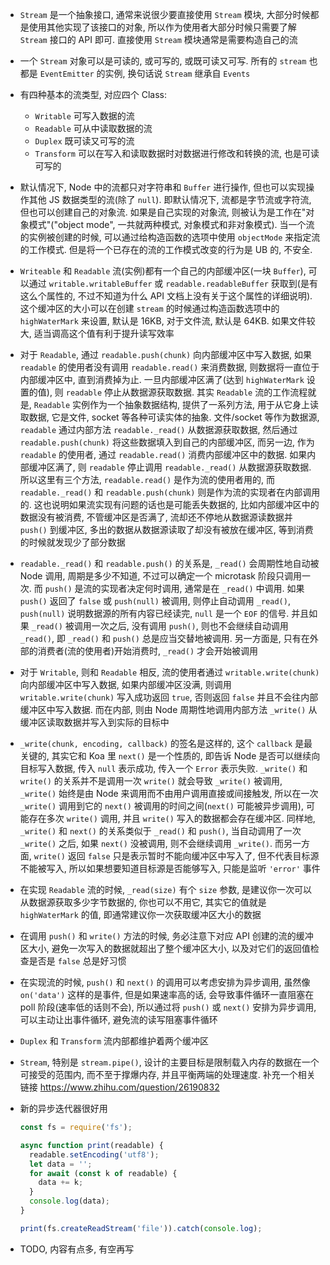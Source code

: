 * `Stream` 是一个抽象接口, 通常来说很少要直接使用 `Stream` 模块, 大部分时候都是使用其他实现了该接口的对象, 所以作为使用者大部分时候只需要了解 `Stream` 接口的 API 即可. 直接使用 `Stream` 模块通常是需要构造自己的流

* 一个 `Stream` 对象可以是可读的, 或可写的, 或既可读又可写. 所有的 `stream` 也都是 `EventEmitter` 的实例, 换句话说 `Stream` 继承自 `Events`

* 有四种基本的流类型, 对应四个 Class:

  * `Writable` 可写入数据的流
  * `Readable` 可从中读取数据的流
  * `Duplex` 既可读又可写的流
  * `Transform` 可以在写入和读取数据时对数据进行修改和转换的流, 也是可读可写的

* 默认情况下, Node 中的流都只对字符串和 `Buffer` 进行操作, 但也可以实现操作其他 JS 数据类型的流(除了 `null`). 即默认情况下, 流都是字节流或字符流, 但也可以创建自己的对象流. 如果是自己实现的对象流, 则被认为是工作在"对象模式"("object mode", 一共就两种模式, 对象模式和非对象模式). 当一个流的实例被创建的时候, 可以通过给构造函数的选项中使用 `objectMode` 来指定流的工作模式. 但是将一个已存在的流的工作模式改变的行为是 UB 的, 不安全.

* `Writeable` 和 `Readable` 流(实例)都有一个自己的内部缓冲区(一块 `Buffer`), 可以通过 `writable.writableBuffer` 或 `readable.readableBuffer` 获取到(是有这么个属性的, 不过不知道为什么 API 文档上没有关于这个属性的详细说明). 这个缓冲区的大小可以在创建 `stream` 的时候通过构造函数选项中的 `highWaterMark` 来设置, 默认是 16KB, 对于文件流, 默认是 64KB. 如果文件较大, 适当调高这个值有利于提升读写效率

* 对于 `Readable`, 通过 `readable.push(chunk)` 向内部缓冲区中写入数据, 如果 `readable` 的使用者没有调用 `readable.read()` 来消费数据, 则数据将一直位于内部缓冲区中, 直到消费掉为止. 一旦内部缓冲区满了(达到 `highWaterMark` 设置的值), 则 `readable` 停止从数据源获取数据. 其实 `Readable` 流的工作流程就是, `Readable` 实例作为一个抽象数据结构, 提供了一系列方法, 用于从它身上读取数据, 它是文件, socket 等各种可读实体的抽象. 文件/socket 等作为数据源, `readable` 通过内部方法 `readable._read()` 从数据源获取数据, 然后通过 `readable.push(chunk)` 将这些数据填入到自己的内部缓冲区, 而另一边, 作为 `readable` 的使用者, 通过 `readable.read()` 消费内部缓冲区中的数据. 如果内部缓冲区满了, 则 `readable` 停止调用 `readable._read()` 从数据源获取数据. 所以这里有三个方法, `readable.read()` 是作为流的使用者用的, 而 `readable._read()` 和 `readable.push(chunk)` 则是作为流的实现者在内部调用的. 这也说明如果流实现有问题的话也是可能丢失数据的, 比如内部缓冲区中的数据没有被消费, 不管缓冲区是否满了, 流却还不停地从数据源读数据并 `push()` 到缓冲区, 多出的数据从数据源读取了却没有被放在缓冲区, 等到消费的时候就发现少了部分数据

* `readable._read()` 和 `readable.push()` 的关系是, `_read()` 会周期性地自动被 Node 调用, 周期是多少不知道, 不过可以确定一个 microtask 阶段只调用一次. 而 `push()` 是流的实现者决定何时调用, 通常是在 `_read()` 中调用. 如果 `push()` 返回了 `false` 或  `push(null)` 被调用, 则停止自动调用 `_read()`, `push(null)` 说明数据源的所有内容已经读完, `null` 是一个 `EOF` 的信号. 并且如果 `_read()` 被调用一次之后, 没有调用 `push()`, 则也不会继续自动调用 `_read()`, 即 `_read()` 和 `push()` 总是应当交替地被调用. 另一方面是, 只有在外部的消费者(流的使用者)开始消费时, `_read()` 才会开始被调用

* 对于 `Writable`, 则和 `Readable` 相反, 流的使用者通过 `writable.write(chunk)` 向内部缓冲区中写入数据, 如果内部缓冲区没满, 则调用 `writable.write(chunk)` 写入成功返回 `true`, 否则返回 `false` 并且不会往内部缓冲区中写入数据. 而在内部, 则由 Node 周期性地调用内部方法 `_write()` 从缓冲区读取数据并写入到实际的目标中

* `_write(chunk, encoding, callback)` 的签名是这样的, 这个 `callback` 是最关键的, 其实它和 Koa 里 `next()` 是一个性质的, 即告诉 Node 是否可以继续向目标写入数据, 传入 `null` 表示成功, 传入一个 `Error` 表示失败. `_write()` 和 `write()` 的关系并不是调用一次 `write()` 就会导致 `_write()` 被调用, `_write()` 始终是由 Node 来调用而不由用户调用直接或间接触发, 所以在一次 `_write()` 调用到它的 `next()` 被调用的时间之间(`next()` 可能被异步调用), 可能存在多次 `write()` 调用, 并且 `write()` 写入的数据都会存在缓冲区. 同样地, `_write()` 和 `next()` 的关系类似于 `_read()` 和 `push()`, 当自动调用了一次 `_write()` 之后, 如果 `next()` 没被调用, 则不会继续调用 `_write()`. 而另一方面, `write()` 返回 `false` 只是表示暂时不能向缓冲区中写入了, 但不代表目标源不能被写入, 所以如果想要知道目标源是否能够写入, 只能是监听 `'error'` 事件

* 在实现 `Readable` 流的时候, `_read(size)` 有个 `size` 参数, 是建议你一次可以从数据源获取多少字节数据的, 你也可以不用它, 其实它的值就是 `highWaterMark` 的值, 即通常建议你一次获取缓冲区大小的数据

* 在调用 `push()` 和 `write()` 方法的时候, 务必注意下对应 API 创建的流的缓冲区大小, 避免一次写入的数据就超出了整个缓冲区大小, 以及对它们的返回值检查是否是 `false` 总是好习惯

* 在实现流的时候, `push()` 和 `next()` 的调用可以考虑安排为异步调用, 虽然像 `on('data')` 这样的是事件, 但是如果速率高的话, 会导致事件循环一直阻塞在 poll 阶段(速率低的话则不会), 所以通过将 `push()` 或 `next()` 安排为异步调用, 可以主动让出事件循环, 避免流的读写阻塞事件循环

* `Duplex` 和 `Transform` 流内部都维护着两个缓冲区

* `Stream`, 特别是 `stream.pipe()`, 设计的主要目标是限制载入内存的数据在一个可接受的范围内, 而不至于撑爆内存, 并且平衡两端的处理速度. 补充一个相关链接 https://www.zhihu.com/question/26190832

* 新的异步迭代器很好用

  ```javascript
  const fs = require('fs');
  
  async function print(readable) {
    readable.setEncoding('utf8');
    let data = '';
    for await (const k of readable) {
      data += k;
    }
    console.log(data);
  }
  
  print(fs.createReadStream('file')).catch(console.log);
  ```

* TODO, 内容有点多, 有空再写